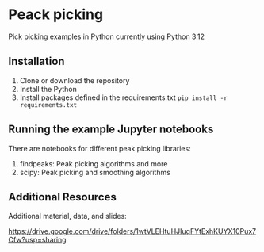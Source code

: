 # Peack picking
Pick picking examples in Python currently using Python 3.12

## Installation

1. Clone or download the repository
2. Install the Python
3. Install packages defined in the requirements.txt `pip install -r requirements.txt`

## Running the example Jupyter notebooks 

There are notebooks for different peak picking libraries:

1. findpeaks: Peak picking algorithms and more
2. scipy: Peak picking and smoothing algorithms 


## Additional Resources

Additional material, data, and slides:

https://drive.google.com/drive/folders/1wtVLEHtuHJIuqFYtExhKUYX10Pux7Cfw?usp=sharing
